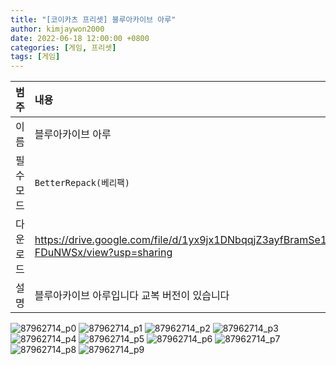 ```yaml
---
title: "[코이카츠 프리셋] 블루아카이브 아루"
author: kimjaywon2000
date: 2022-06-18 12:00:00 +0800
categories: [게임, 프리셋]
tags: [게임]
---
```


| 범주             | 내용            |
|:----------------|:---------------|
| 이름             | 블루아카이브 아루  |
| 필수 모드         | `BetterRepack(베리팩)`       |
| 다운로드          | <https://drive.google.com/file/d/1yx9jx1DNbqqjZ3ayfBramSe1-FDuNWSx/view?usp=sharing> |
| 설명             | 블루아카이브 아루입니다 교복 버전이 있습니다  |

![87962714_p0](https://user-images.githubusercontent.com/76558033/174443442-7a1125be-1d21-4cf4-8d31-357211798ccd.png)
![87962714_p1](https://user-images.githubusercontent.com/76558033/174443445-de80fbbb-2e4b-4680-b00d-53d91b2d1ca8.png)
![87962714_p2](https://user-images.githubusercontent.com/76558033/174443447-9a7e465f-0e0a-471b-bf2c-20531d4fe4c3.png)
![87962714_p3](https://user-images.githubusercontent.com/76558033/174443448-cfc95453-479b-4147-9a30-3fb0de0aa600.png)
![87962714_p4](https://user-images.githubusercontent.com/76558033/174443449-4b1a0343-39e5-4005-b162-f02d95cd0100.png)
![87962714_p5](https://user-images.githubusercontent.com/76558033/174443450-fa99d66e-0887-44e9-af6e-3d48d0bbb2ba.png)
![87962714_p6](https://user-images.githubusercontent.com/76558033/174443451-3a9138b1-0da2-4984-9077-0c4ca49dc02f.png)
![87962714_p7](https://user-images.githubusercontent.com/76558033/174443452-c5cfa97b-33ac-407d-851b-9359be0d44ae.png)
![87962714_p8](https://user-images.githubusercontent.com/76558033/174443453-1ce08a66-d71e-4149-94c2-6047ba74b4bb.png)
![87962714_p9](https://user-images.githubusercontent.com/76558033/174443456-67507980-fb64-4963-8548-52488281a63f.png)
